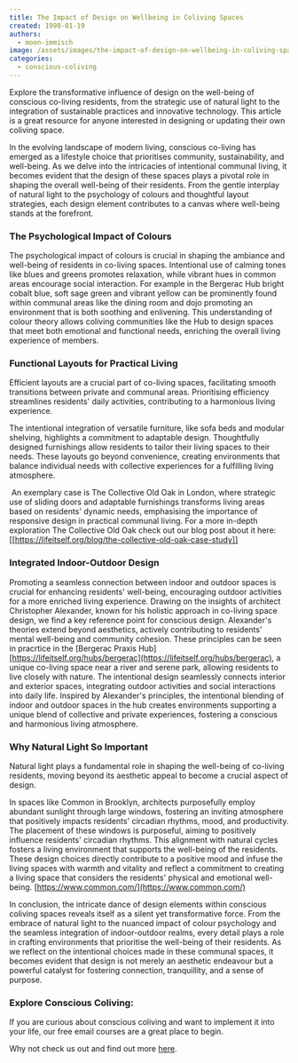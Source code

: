 ```yaml
---
title: The Impact of Design on Wellbeing in Coliving Spaces
created: 1998-01-19
authors:
  - moon-immisch
image: /assets/images/the-impact-of-design-on-wellbeing-in-coliving-spaces.jpg
categories:
  - conscious-coliving
---
```

Explore the transformative influence of design on the well-being of conscious co-living residents, from the strategic use of natural light to the integration of sustainable practices and innovative technology. This article is a great resource for anyone interested in designing or updating their own coliving space.


In the evolving landscape of modern living, conscious co-living has emerged as a lifestyle choice that prioritises community, sustainability, and well-being. As we delve into the intricacies of intentional communal living, it becomes evident that the design of these spaces plays a pivotal role in shaping the overall well-being of their residents. From the gentle interplay of natural light to the psychology of colours and thoughtful layout strategies, each design element contributes to a canvas where well-being stands at the forefront.

### The Psychological Impact of Colours

The psychological impact of colours is crucial in shaping the ambiance and well-being of residents in co-living spaces. Intentional use of calming tones like blues and greens promotes relaxation, while vibrant hues in common areas encourage social interaction. For example in the Bergerac Hub bright cobalt blue, soft sage green and vibrant yellow can be prominently found within communal areas like the dining room and dojo promoting an environment that is both soothing and enlivening. This understanding of colour theory allows coliving communities like the Hub to design spaces that meet both emotional and functional needs, enriching the overall living experience of members. 

### Functional Layouts for Practical Living

Efficient layouts are a crucial part of co-living spaces, facilitating smooth transitions between private and communal areas. Prioritising efficiency streamlines residents' daily activities, contributing to a harmonious living experience. 

The intentional integration of versatile furniture, like sofa beds and modular shelving, highlights a commitment to adaptable design. Thoughtfully designed furnishings allow residents to tailor their living spaces to their needs. These layouts go beyond convenience, creating environments that balance individual needs with collective experiences for a fulfilling living atmosphere.

 An exemplary case is The Collective Old Oak in London, where strategic use of sliding doors and adaptable furnishings transforms living areas based on residents' dynamic needs, emphasising the importance of responsive design in practical communal living. For a more in-depth exploration The Collective Old Oak check out our blog post about it here: [[https://lifeitself.org/blog/the-collective-old-oak-case-study]]

### Integrated Indoor-Outdoor Design 
 
Promoting a seamless connection between indoor and outdoor spaces is crucial for enhancing residents' well-being, encouraging outdoor activities for a more enriched living experience. Drawing on the insights of architect Christopher Alexander, known for his holistic approach in co-living space design, we find a key reference point for conscious design. Alexander's theories extend beyond aesthetics, actively contributing to residents' mental well-being and community cohesion. These principles can be seen in pracrtice in the [Bergerac Praxis Hub] [https://lifeitself.org/hubs/bergerac](https://lifeitself.org/hubs/bergerac), a unique co-living space near a river and serene park, allowing residents to live closely with nature. The intentional design seamlessly connects interior and exterior spaces, integrating outdoor activities and social interactions into daily life. Inspired by Alexander's principles, the intentional blending of indoor and outdoor spaces in the hub creates environments supporting a unique blend of collective and private experiences, fostering a conscious and harmonious living atmosphere.

### Why Natural Light So Important

Natural light plays a fundamental role in shaping the well-being of co-living residents, moving beyond its aesthetic appeal to become a crucial aspect of design.

In spaces like Common in Brooklyn, architects purposefully employ abundant sunlight through large windows, fostering an inviting atmosphere that positively impacts residents' circadian rhythms, mood, and productivity. The placement of these windows is purposeful, aiming to positively influence residents' circadian rhythms. This alignment with natural cycles fosters a living environment that supports the well-being of the residents. These design choices directly contribute to a positive mood and infuse the living spaces with warmth and vitality and reflect a commitment to creating a living space that considers the residents' physical and emotional well-being. [https://www.common.com/](https://www.common.com/)


In conclusion, the intricate dance of design elements within conscious coliving spaces reveals itself as a silent yet transformative force. From the embrace of natural light to the nuanced impact of colour psychology and the seamless integration of indoor-outdoor realms, every detail plays a role in crafting environments that prioritise the well-being of their residents. As we reflect on the intentional choices made in these communal spaces, it becomes evident that design is not merely an aesthetic endeavour but a powerful catalyst for fostering connection, tranquillity, and a sense of purpose.

### Explore Conscious Coliving: 

If you are curious about conscious coliving and want to implement it into your life, our free email courses are a great place to begin. 

Why not check us out and find out more [here](https://lifeitself.org/conscious-coliving).



